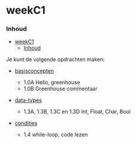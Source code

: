 # weekC1 [](title-id)

### Inhoud[](toc-id)
- [weekC1 ](#weekc1-)
    - [Inhoud](#inhoud)


Je kunt de volgende opdrachten maken:
- [basisconcepten](../../basisconcepten/opdr_basisconcepten)
  - 1.0A Hello, greenhouse
  - 1.0B Greenhouse commentaar

- [data-types](../../data-types/opdr_data-types)
  - 1.3A, 1.3B, 1.3C en 1.3D Int, Float, Char, Bool
- [condities](../../condities/while/opdr_while_lezen.md)
  - 1.4 while-loop, code lezen